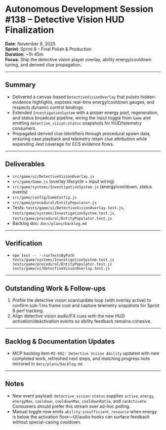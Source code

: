 # Autonomous Development Session #138 – Detective Vision HUD Finalization

**Date**: November 8, 2025  
**Sprint**: Sprint 8 – Final Polish & Production  
**Duration**: ~1h 45m  
**Focus**: Ship the detective vision player overlay, ability energy/cooldown tuning, and derived clue propagation.

---

## Summary
- Delivered a canvas-based `DetectiveVisionOverlay` that pulses hidden-evidence highlights, exposes real-time energy/cooldown gauges, and respects dynamic control bindings.
- Extended `InvestigationSystem` with a proper energy pool, regeneration, and status broadcast pipeline, wiring the input toggle from `Game` and emitting `detective_vision:status` snapshots for HUD/telemetry consumers.
- Propagated derived clue identifiers through procedural spawn data, ensuring case playback and telemetry retain clue attribution while expanding Jest coverage for ECS evidence flows.

---

## Deliverables
- `src/game/ui/DetectiveVisionOverlay.js`
- `src/game/Game.js` (overlay lifecycle + input wiring)
- `src/game/systems/InvestigationSystem.js` (energy/cooldown, status events)
- `src/game/config/GameConfig.js`
- `src/game/procedural/EntityPopulator.js`
- Tests: `tests/game/ui/DetectiveVisionOverlay.test.js`, `tests/game/systems/InvestigationSystem.test.js`, `tests/game/procedural/EntityPopulator.test.js`
- Backlog doc: `docs/plans/backlog.md`

---

## Verification
- `npm test -- --runTestsByPath tests/game/systems/InvestigationSystem.test.js tests/game/procedural/EntityPopulator.test.js tests/game/ui/DetectiveVisionOverlay.test.js`

---

## Outstanding Work & Follow-ups
1. Profile the detective vision scan/update loop (with overlay active) to confirm sub-1 ms frame cost and capture telemetry snapshots for Sprint 8 perf tracking.
2. Align detective vision audio/FX cues with the new HUD activation/deactivation events so ability feedback remains cohesive.

---

## Backlog & Documentation Updates
- MCP backlog item `M2-002: Detective Vision Ability` updated with new completed work, refreshed next steps, and matching progress note mirrored in `docs/plans/backlog.md`.

---

## Notes
- New event payload: `detective_vision:status` supplies `active`, `energy`, `energyMax`, `cooldown`, `cooldownMax`, `cooldownRatio`, and `canActivate`. Consumers should prefer this stream over ad-hoc polling.
- Manual toggle now emits `ability:insufficient_resource` when energy is below the activation floor—UI/audio hooks can surface feedback without special-casing cooldown.

